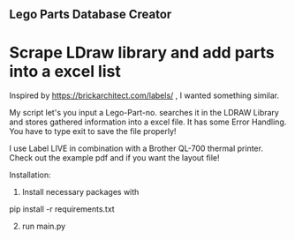 ## Lego Parts Database Creator
# Scrape LDraw library and add parts into a excel list

Inspired by https://brickarchitect.com/labels/ , I wanted something similar.

My script let's you input a Lego-Part-no. searches it in the LDRAW Library and stores gathered information into a excel file.
It has some Error Handling. You have to type exit to save the file properly!

I use Label LIVE in combination with a Brother QL-700 thermal printer.
Check out the example pdf and if you want the layout file!

Installation:

1. Install necessary packages with

pip install -r requirements.txt

2. run main.py
